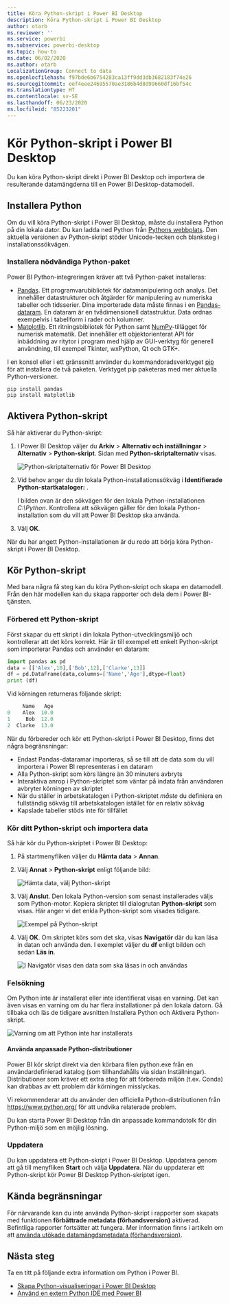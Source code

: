 ```yaml
---
title: Köra Python-skript i Power BI Desktop
description: Köra Python-skript i Power BI Desktop
author: otarb
ms.reviewer: ''
ms.service: powerbi
ms.subservice: powerbi-desktop
ms.topic: how-to
ms.date: 06/02/2020
ms.author: otarb
LocalizationGroup: Connect to data
ms.openlocfilehash: f97bde6b6754283ca13ff9dd3db3682183f74e26
ms.sourcegitcommit: eef4eee24695570ae3186b4d8d99660df16bf54c
ms.translationtype: HT
ms.contentlocale: sv-SE
ms.lasthandoff: 06/23/2020
ms.locfileid: "85223201"
---
```

# <a name="run-python-scripts-in-power-bi-desktop"></a>Kör Python-skript i Power BI Desktop

Du kan köra Python-skript direkt i Power BI Desktop och importera de resulterande datamängderna till en Power BI Desktop-datamodell.

## <a name="install-python"></a>Installera Python

Om du vill köra Python-skript i Power BI Desktop, måste du installera Python på din lokala dator. Du kan ladda ned Python från [Pythons webbplats](https://www.python.org/). Den aktuella versionen av Python-skript stöder Unicode-tecken och blanksteg i installationssökvägen.

### <a name="install-required-python-packages"></a>Installera nödvändiga Python-paket

Power BI Python-integreringen kräver att två Python-paket installeras:

* [Pandas](https://pandas.pydata.org/). Ett programvarubibliotek för datamanipulering och analys. Det innehåller datastrukturer och åtgärder för manipulering av numeriska tabeller och tidsserier. Dina importerade data måste finnas i en [Pandas-dataram](https://www.tutorialspoint.com/python_pandas/python_pandas_dataframe.htm). En dataram är en tvådimensionell datastruktur. Data ordnas exempelvis i tabellform i rader och kolumner.
* [Matplotlib](https://matplotlib.org/). Ett ritningsbibliotek för Python samt [NumPy](https://www.numpy.org/)-tillägget för numerisk matematik. Det innehåller ett objektorienterat API för inbäddning av ritytor i program med hjälp av GUI-verktyg för generell användning, till exempel Tkinter, wxPython, Qt och GTK+.

I en konsol eller i ett gränssnitt använder du kommandoradsverktyget [pip](https://pip.pypa.io/en/stable/) för att installera de två paketen. Verktyget pip paketeras med mer aktuella Python-versioner.

```CMD
pip install pandas
pip install matplotlib
```

## <a name="enable-python-scripting"></a>Aktivera Python-skript

Så här aktiverar du Python-skript:

1. I Power BI Desktop väljer du **Arkiv** > **Alternativ och inställningar** > **Alternativ** > **Python-skript**. Sidan med **Python-skriptalternativ** visas.

   ![Python-skriptalternativ för Power BI Desktop](media/desktop-python-scripts/python-scripts-7.png)

1. Vid behov anger du din lokala Python-installationssökväg i **Identifierade Python-startkataloger:** .

   I bilden ovan är den sökvägen för den lokala Python-installationen *C:\Python*. Kontrollera att sökvägen gäller för den lokala Python-installation som du vill att Power BI Desktop ska använda.

1. Välj **OK**.

När du har angett Python-installationen är du redo att börja köra Python-skript i Power BI Desktop.

## <a name="run-python-scripts"></a>Kör Python-skript

Med bara några få steg kan du köra Python-skript och skapa en datamodell. Från den här modellen kan du skapa rapporter och dela dem i Power BI-tjänsten.

### <a name="prepare-a-python-script"></a>Förbered ett Python-skript

Först skapar du ett skript i din lokala Python-utvecklingsmiljö och kontrollerar att det körs korrekt. Här är till exempel ett enkelt Python-skript som importerar Pandas och använder en dataram:

```python
import pandas as pd
data = [['Alex',10],['Bob',12],['Clarke',13]]
df = pd.DataFrame(data,columns=['Name','Age'],dtype=float)
print (df)
```

Vid körningen returneras följande skript:

```python
     Name   Age
0    Alex  10.0
1     Bob  12.0
2  Clarke  13.0
```

När du förbereder och kör ett Python-skript i Power BI Desktop, finns det några begränsningar:

* Endast Pandas-dataramar importeras, så se till att de data som du vill importera i Power BI representeras i en dataram
* Alla Python-skript som körs längre än 30 minuters avbryts
* Interaktiva anrop i Python-skriptet som väntar på indata från användaren avbryter körningen av skriptet
* När du ställer in arbetskatalogen i Python-skriptet *måste* du definiera en fullständig sökväg till arbetskatalogen istället för en relativ sökväg
* Kapslade tabeller stöds inte för tillfället

### <a name="run-your-python-script-and-import-data"></a>Kör ditt Python-skript och importera data

Så här kör du Python-skriptet i Power BI Desktop:

1. På startmenyfliken väljer du **Hämta data** > **Annan**.

1. Välj **Annat** > **Python-skript** enligt följande bild:

   ![Hämta data, välj Python-skript](media/desktop-python-scripts/python-scripts-1.png)

1. Välj **Anslut**. Den lokala Python-version som senast installerades väljs som Python-motor. Kopiera skriptet till dialogrutan **Python-skript** som visas. Här anger vi det enkla Python-skript som visades tidigare.

   ![Exempel på Python-skript](media/desktop-python-scripts/python-scripts-6.png)

1. Välj **OK**. Om skriptet körs som det ska, visas **Navigatör** där du kan läsa in datan och använda den. I exemplet väljer du **df** enligt bilden och sedan **Läs in**.

   ![I Navigatör visas den data som ska läsas in och användas](media/desktop-python-scripts/python-scripts-5.png) 

### <a name="troubleshooting"></a>Felsökning

Om Python inte är installerat eller inte identifierat visas en varning. Det kan även visas en varning om du har flera installationer på den lokala datorn. Gå tillbaka och läs de tidigare avsnitten Installera Python och Aktivera Python-skript.

![Varning om att Python inte har installerats](media/desktop-python-scripts/python-scripts-3.png)

#### <a name="using-custom-python-distributions"></a>Använda anpassade Python-distributioner

Power BI kör skript direkt via den körbara filen python.exe från en användardefinierad katalog (som tillhandahålls via sidan Inställningar). Distributioner som kräver ett extra steg för att förbereda miljön (t.ex. Conda) kan drabbas av ett problem där körningen misslyckas.

Vi rekommenderar att du använder den officiella Python-distributionen från https://www.python.org/ för att undvika relaterade problem.

Du kan starta Power BI Desktop från din anpassade kommandotolk för din Python-miljö som en möjlig lösning.

### <a name="refresh"></a>Uppdatera

Du kan uppdatera ett Python-skript i Power BI Desktop. Uppdatera genom att gå till menyfliken **Start** och välja **Uppdatera**. När du uppdaterar ett Python-skript kör Power BI Desktop Python-skriptet igen.

## <a name="known-limitations"></a>Kända begränsningar

För närvarande kan du inte använda Python-skript i rapporter som skapats med funktionen **förbättrade metadata (förhandsversion)** aktiverad. Befintliga rapporter fortsätter att fungera. Mer information finns i artikeln om att [använda utökade datamängdsmetadata (förhandsversion)](desktop-enhanced-dataset-metadata.md). 

## <a name="next-steps"></a>Nästa steg

Ta en titt på följande extra information om Python i Power BI.

* [Skapa Python-visualiseringar i Power BI Desktop](desktop-python-visuals.md)
* [Använd en extern Python IDE med Power BI](desktop-python-ide.md)
